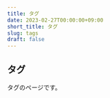 ```yaml
---
title: タグ
date: 2023-02-27T00:00:00+09:00
short_title: タグ
slug: tags
draft: false
---
```

## タグ
タグのページです。
